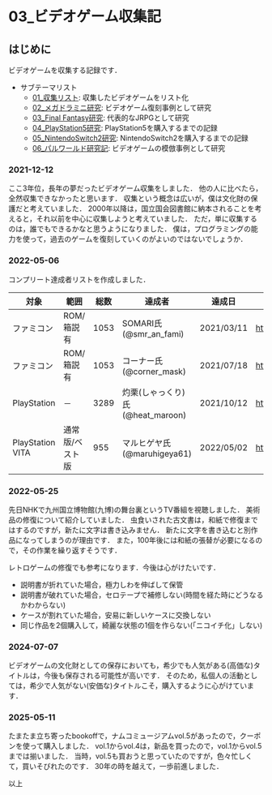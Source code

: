 # 03_ビデオゲーム収集記

## はじめに

ビデオゲームを収集する記録です．

- サブテーマリスト
  - [01_収集リスト](03_01_CollectionList.md): 収集したビデオゲームをリスト化
  - [02_メガドラミニ研究](03_02_MegadriveMini.md): ビデオゲーム復刻事例として研究
  - [03_Final Fantasy研究](03_03_FinalFantasy.md): 代表的なJRPGとして研究
  - [04_PlayStation5研究](03_04_PlayStation5.md): PlayStation5を購入するまでの記録
  - [05_NintendoSwitch2研究](03_05_NintendoSwitchNote.md): NintendoSwitch2を購入するまでの記録
  - [06_パルワールド研究記](03_06_PalWorldNote.md): ビデオゲームの模倣事例として研究

### 2021-12-12

ここ3年位，長年の夢だったビデオゲーム収集をしました．
他の人に比べたら，全然収集できなかったと思います．
収集という概念は広いが，僕は文化財の保護だと考えていました．
2000年以降は，国立国会図書館に納本されることを考えると，それ以前を中心に収集しようと考えていました．
ただ，単に収集するのは，誰でもできるかなと思うようになりました．
僕は，プログラミングの能力を使って，過去のゲームを復刻していくのがよいのではないでしょうか．

### 2022-05-06

コンプリート達成者リストを作成しました．

|対象|範囲|総数|達成者|達成日|備考|
|---|---|---|----|-----|---|
|ファミコン|ROM/箱説有|1053|SOMARI氏(@smr_an_fami)|2021/03/11|https://twitter.com/smr_an_fami/status/1381250946735300610|
|ファミコン|ROM/箱説有|1053|コーナー氏(@corner_mask)|2021/07/18|https://twitter.com/corner_mask/status/1416650529850085377|
|PlayStation|－|3289|灼栗(しゃっくり)氏(@heat_maroon)|2021/10/12|https://twitter.com/heat_maroon/status/1447808515846721537|
|PlayStation VITA|通常版/ベスト版|955|マルヒゲヤ氏(@maruhigeya61)|2022/05/02|https://twitter.com/maruhigeya61/status/1521809952750604290|

### 2022-05-25

先日NHKで九州国立博物館(九博)の舞台裏というTV番組を視聴しました．
美術品の修復について紹介していました．
虫食いされた古文書は，和紙で修復まではするのですが，新たに文字は書き込みません．
新たに文字を書き込むと別作品になってしまうのが理由です．
また，100年後には和紙の張替が必要になるので，その作業を繰り返すそうです．

レトロゲームの修復でも参考になります．今後は心がけたいです．

- 説明書が折れていた場合，極力しわを伸ばして保管
- 説明書が破れていた場合，セロテープで補修しない(時間を経た時にどうなるかわからない)
- ケースが割れていた場合，安易に新しいケースに交換しない
- 同じ作品を2個購入して，綺麗な状態の1個を作らない(「ニコイチ化」しない)

### 2024-07-07

ビデオゲームの文化財としての保存においても，希少でも人気がある(高価な)タイトルは，今後も保存される可能性が高いです．
そのため，私個人の活動としては，希少で人気がない(安価な)タイトルこそ，購入するように心がけています．

### 2025-05-11

たまたま立ち寄ったbookoffで，ナムコミュージアムvol.5があったので，クーポンを使って購入しました．
vol.1からvol.4は，新品を買ったので，vol.1からvol.5までは揃いました．
当時，vol.5も買おうと思っていたのですが，色々忙しくて，買いそびれたのです．
30年の時を越えて，一歩前進しました．

以上



